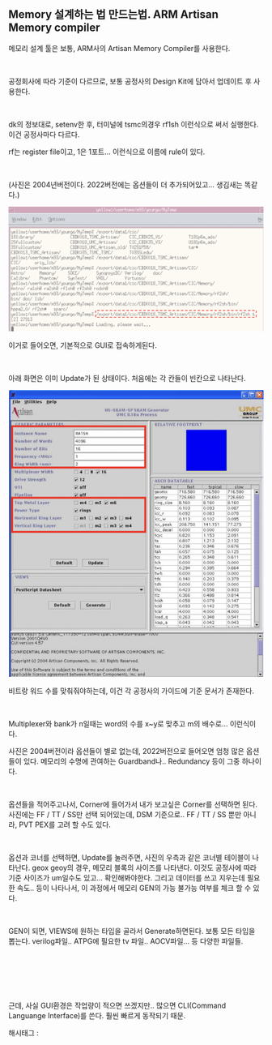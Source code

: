 ## Memory 설계하는 법 만드는법. ARM Artisan Memory compiler

메모리 설계 툴은 보통, ARM사의 Artisan Memory Compiler를 사용한다.

​

공정회사에 따라 기준이 다르므로, 보통 공정사의 Design Kit에 담아서 업데이트 후 사용한다.

​

dk의 정보대로, setenv한 후, 터미널에 tsmc의경우 rf1sh 이런식으로 써서 실행한다. 이건 공정사마다 다르다.

rf는 register file이고, 1은 1포트... 이런식으로 이름에 rule이 있다.

​

(사진은 2004년버전이다. 2022버전에는 옵션들이 더 추가되어있고... 생김새는 똑같다.)

![0](./asset/0.png)

이거로 들어오면, 기본적으로 GUI로 접속하게된다.

​

아래 화면은 이미 Update가 된 상태이다. 처음에는 각 칸들이 빈칸으로 나타난다.

![1](./asset/1.png)

비트랑 워드 수를 맞춰줘야하는데, 이건 각 공정사의 가이드에 기준 문서가 존재한다.

​

Multiplexer와 bank가 n일때는 word의 수를 x~y로 맞추고 m의 배수로... 이런식이다.

사진은 2004버전이라 옵션들이 별로 없는데, 2022버전으로 들어오면 엄청 많은 옵션들이 있다. 메모리의 수명에 관여하는 Guardband나.. Redundancy 등이 그중 하나이다.

​

옵션들을 적어주고나서,  Corner에 들어가서 내가 보고싶은 Corner를 선택하면 된다. 사진에는 FF / TT / SS만 선택 되어있는데, DSM 기준으로.. FF / TT / SS 뿐만 아니라, PVT PEX를 고려 할 수도 있다.

​

옵션과 코너를 선택하면, Update를 눌러주면, 사진의 우측과 같은 코너별 테이블이 나타난다. geox geoy의 경우, 메모리 블록의 사이즈를 나타낸다. 이것도 공정사에 따라 기준 사이즈가 um일수도 있고... 확인해봐야한다. 그리고 데이터를 쓰고 지우는데 필요한 속도.. 등이 나타나서, 이 과정에서 메모리 GEN의 가능 불가능 여부를 체크 할 수 있다.

​

GEN이 되면, VIEWS에 원하는 타입을 골라서 Generate하면된다. 보통 모든 타입을 뽑는다. verilog파일.. ATPG에 필요한 tv 파일.. AOCV파일... 등 다양한 파일들.

​

​

​

근데, 사실 GUI환경은 작업량이 적으면 쓰겠지만.. 많으면 CLI(Command Languange Interface)를 쓴다. 훨씬 빠르게 동작되기 때문.

 해시태그 : 